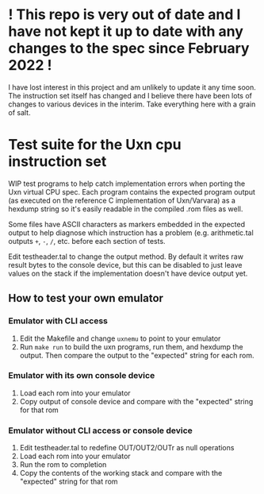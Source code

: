 # ! This repo is very out of date and I have not kept it up to date with any changes to the spec since February 2022 !
I have lost interest in this project and am unlikely to update it any time soon. The instruction set itself has changed and I believe there have been lots of changes to various devices in the interim. Take everything here with a grain of salt.

# Test suite for the Uxn cpu instruction set

WIP test programs to help catch implementation errors when porting the Uxn virtual CPU spec. Each program contains the expected program output (as executed on the reference C implementation of Uxn/Varvara) as a hexdump string so it's easily readable in the compiled .rom files as well.

Some files have ASCII characters as markers embedded in the expected output to help diagnose which instruction has a problem (e.g. arithmetic.tal outputs `+`, `-`, `/`, etc. before each section of tests.

Edit testheader.tal to change the output method. By default it writes raw result bytes to the console device, but this can be disabled to just leave values on the stack if the implementation doesn't have device output yet.

## How to test your own emulator

### Emulator with CLI access
1. Edit the Makefile and change `uxnemu` to point to your emulator
2. Run `make run` to build the uxn programs, run them, and hexdump the output. Then compare the output to the "expected" string for each rom.

### Emulator with its own console device
1. Load each rom into your emulator
2. Copy output of console device and compare with the "expected" string for that rom

### Emulator without CLI access or console device
1. Edit testheader.tal to redefine OUT/OUT2/OUTr as null operations
2. Load each rom into your emulator
3. Run the rom to completion
4. Copy the contents of the working stack and compare with the "expected" string for that rom
